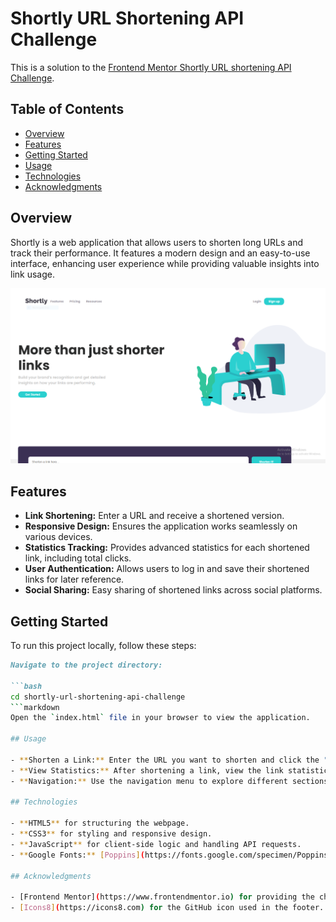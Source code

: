 # Shortly URL Shortening API Challenge

This is a solution to the [Frontend Mentor Shortly URL shortening API Challenge](https://www.frontendmentor.io/challenges/url-shortening-api-landing-page-2ce3ob-G).

## Table of Contents

- [Overview](#overview)
- [Features](#features)
- [Getting Started](#getting-started)
- [Usage](#usage)
- [Technologies](#technologies)
- [Acknowledgments](#acknowledgments)

## Overview

Shortly is a web application that allows users to shorten long URLs and track their performance. It features a modern design and an easy-to-use interface, enhancing user experience while providing valuable insights into link usage.

![Shortly Logo](shortly.PNG)

## Features

- **Link Shortening:** Enter a URL and receive a shortened version.
- **Responsive Design:** Ensures the application works seamlessly on various devices.
- **Statistics Tracking:** Provides advanced statistics for each shortened link, including total clicks.
- **User Authentication:** Allows users to log in and save their shortened links for later reference.
- **Social Sharing:** Easy sharing of shortened links across social platforms.

## Getting Started

To run this project locally, follow these steps:

```markdown
Navigate to the project directory:

```bash
cd shortly-url-shortening-api-challenge
```markdown
Open the `index.html` file in your browser to view the application.

## Usage

- **Shorten a Link:** Enter the URL you want to shorten and click the "Shorten It!" button.
- **View Statistics:** After shortening a link, view the link statistics in the statistics section.
- **Navigation:** Use the navigation menu to explore different sections of the website.

## Technologies

- **HTML5** for structuring the webpage.
- **CSS3** for styling and responsive design.
- **JavaScript** for client-side logic and handling API requests.
- **Google Fonts:** [Poppins](https://fonts.google.com/specimen/Poppins) for typography.

## Acknowledgments

- [Frontend Mentor](https://www.frontendmentor.io) for providing the challenge and design assets.
- [Icons8](https://icons8.com) for the GitHub icon used in the footer.
```
